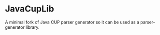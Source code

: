 JavaCupLib
==========

A minimal fork of Java CUP parser generator so it can be used as a
parser-generator library.
